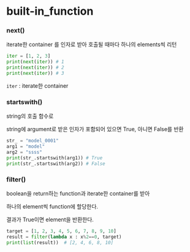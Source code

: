 # built-in_function

### next()

 iterate한 container 를 인자로 받아 호출될 때마다 하나의 elements씩 리턴

```python
iter = [1, 2, 3]
print(next(iter)) # 1
print(next(iter)) # 2
print(next(iter)) # 3
```

`iter` : iterate한 container



### startswith()

string의 호출 함수로

string에 argument로 받은 인자가  포함되어 있으면 True, 아니면 False를 반환

```python
str_ = "model_0001"
arg1 = "model"
arg2 = "ssss"
print(str_.startswith(arg1)) # True
print(str_.startswith(arg2)) # False
```



### filter()

boolean을 return하는 function과 iterate한 container를 받아 

하나의 element씩 function에 할당한다.

결과가 True이면 element을 반환한다.

```python
target = [1, 2, 3, 4, 5, 6, 7, 8, 9, 10]
result = filter(lambda x : x%2==0, target)
print(list(result))  # [2, 4, 6, 8, 10]
```

